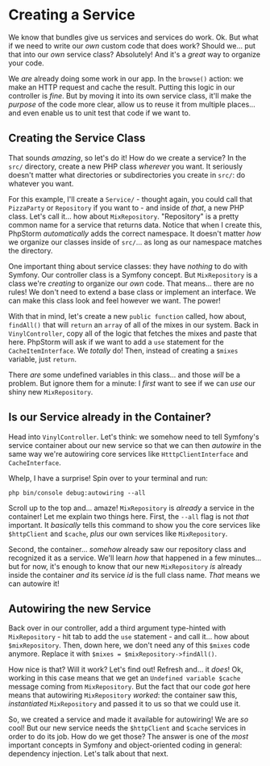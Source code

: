 # Creating a Service

We know that bundles give us services and services do work. Ok. But what if we need
to write our *own* custom code that does work? Should we... put that into our *own*
service class? Absolutely! And it's a *great* way to organize your code.

We *are* already doing some work in our app. In the `browse()` action: we make
an HTTP request and cache the result. Putting this logic in our controller is *fine*.
But by moving it into its own service class, it'll make the *purpose* of the code
more clear, allow us to reuse it from multiple places... and even enable us to
unit test that code if we want to.

## Creating the Service Class

That sounds *amazing*, so let's do it! How do we create a service? In the `src/`
directory, create a new PHP class *wherever* you want. It seriously doesn't matter
what directories or subdirectories you create in `src/`: do whatever you want.

For this example, I'll create a `Service/` - thought again, you could call that
`PizzaParty` or `Repository` if you want to - and inside of *that*, a new
PHP class. Let's call it... how about `MixRepository`. "Repository" is a pretty common
name for a service that returns data. Notice that when I create this, PhpStorm
*automatically* adds the correct namespace. It doesn't matter *how* we organize our
classes inside of `src/`... as long as our namespace matches the directory.

One important thing about service classes: they have *nothing* to do with Symfony.
Our controller class is a Symfony concept. But `MixRepository` is a class we're
*creating* to organize our *own* code. That means... there are no rules! We don't
need to extend a base class or implement an interface. We can make this class look
and feel however we want. The power!

With that in mind, let's create a new `public function` called, how about,
`findAll()` that will `return` an `array` of all of the mixes in our system. Back
in `VinylController`, copy all of the logic that fetches the mixes and paste that
here. PhpStorm will ask if we want to add a `use` statement for the
`CacheItemInterface`. We *totally* do! Then, instead of creating a `$mixes` variable,
just `return`.

There *are* some undefined variables in this class... and those *will* be a problem.
But ignore them for a minute: I *first* want to see if we can *use* our shiny new
`MixRepository`.

## Is our Service already in the Container?

Head into `VinylController`. Let's think: we somehow need to tell Symfony's service
container about our new service so that we can then *autowire* in the same way
we're autowiring core services like `HtttpClientInterface` and `CacheInterface`.

Whelp, I have a surprise! Spin over to your terminal and run:

```terminal
php bin/console debug:autowiring --all
```

Scroll up to the top and... amaze! `MixRepository` is *already* a service in
the container! Let me explain two things here. First, the `--all` flag is not *that*
important. It *basically* tells this command to show you the core services like
`$httpClient` and `$cache`, *plus* our own services like `MixRepository`.

Second, the container... *somehow* already saw our repository class and recognized it
as a service. We'll learn *how* that happened in a few minutes... but for now, it's
enough to know that our new `MixRepository` *is* already inside the container *and*
its service *id* is the full class name. *That* means we can autowire it!

## Autowiring the new Service

Back over in our controller, add a third argument type-hinted with `MixRepository` -
hit tab to add the `use` statement - and call it... how about `$mixRepository`. Then,
down here, we don't need any of this `$mixes` code anymore. Replace it with
`$mixes = $mixRepository->findAll()`.

How nice is that? Will it work? Let's find out! Refresh and... it *does*! Ok,
working in this case means that we get an `Undefined variable $cache` message
coming from `MixRepository`. But the fact that our code *got* here means
that autowiring `MixRepository` *worked*: the container saw this, *instantiated*
`MixRepository` and passed it to us so that we could use it.

So, we created a service and made it available for autowiring! We are *so* cool!
But our new service needs the `$httpClient` and `$cache` services in order to do
its job. How do we get those? The answer is one of the *most* important concepts
in Symfony and object-oriented coding in general: dependency injection. Let's talk
about that next.
